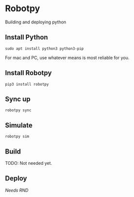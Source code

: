 # Robotpy
Building and deploying python

## Install Python
```
sudo apt install python3 python3-pip
```

For mac and PC, use whatever means is most reliable for you.

## Install Robotpy
```
pip3 install robotpy
```

## Sync up
```
robotpy sync
```

## Simulate
```
robotpy sim
```

## Build
TODO: Not needed yet.

## Deploy
*Needs RND*
